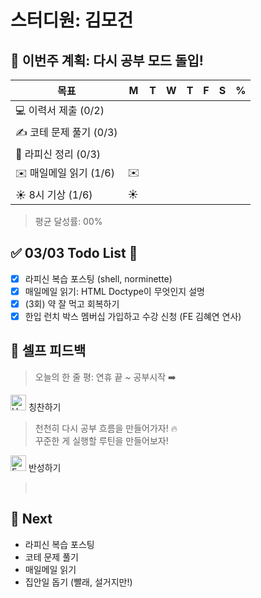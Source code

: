 # 스터디원: 김모건

## 🚀 이번주 계획: 다시 공부 모드 돌입!

| 목표                    | M   | T   | W   | T   | F   | S   | %   |
| ----------------------- | --- | --- | --- | --- | --- | --- | --- |
| 💻 이력서 제출 (0/2)    |     |     |     |     |     |     |     |
| ✍️ 코테 문제 풀기 (0/3) |     |     |     |     |     |     |     |
| 📜 라피신 정리 (0/3)    |     |     |     |     |     |     |     |
| ✉️ 매일메일 읽기 (1/6)  | ✉️  |     |     |     |     |     |     |
| ☀️ 8시 기상 (1/6)       | ☀️  |     |     |     |     |     |     |

> 평균 달성률: 00%<br>

## ✅ 03/03 Todo List 🌅

- [x] 라피신 복습 포스팅 (shell, norminette)
- [x] 매일메일 읽기: HTML Doctype이 무엇인지 설명
- [x] (3회) 약 잘 먹고 회복하기
- [x] 한입 런치 박스 멤버십 가입하고 수강 신청 (FE 김혜연 연사)

## 🎉 셀프 피드백

> 오늘의 한 줄 평: 연휴 끝 ~ 공부시작 ➡️ <br>

<img src="https://raw.githubusercontent.com/Tarikul-Islam-Anik/Animated-Fluent-Emojis/master/Emojis/Smilies/Hugging%20Face.png" alt="Hugging Face" width="25" height="25"> 칭찬하기 </img>

> 천천히 다시 공부 흐름을 만들어가자! 🔥 <br>
> 꾸준한 게 실행할 루틴을 만들어보자! <br>

<img src="https://raw.githubusercontent.com/Tarikul-Islam-Anik/Animated-Fluent-Emojis/master/Emojis/Smilies/Face%20with%20Monocle.png" alt="Face with Monocle" width="25" height="25"> 반성하기</img>

> <br>

## 🌱 Next

- 라피신 복습 포스팅
- 코테 문제 풀기
- 매일메일 읽기
- 집안일 돕기 (빨래, 설거지만!)
